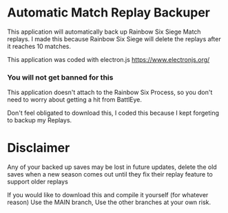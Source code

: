# Automatic Match Replay Backuper

This application will automatically back up Rainbow Six Siege Match replays.
I made this because Rainbow Six Siege will delete the replays after it reaches 10 matches.

This application was coded with electron.js
https://www.electronjs.org/

### You will not get banned for this
This application doesn't attach to the Rainbow Six Process, so you don't need to worry about getting a hit from BattlEye.
 
 
 Don't feel obligated to download this, I coded this because I kept forgeting to backup my Replays.
 
 # Disclaimer
 Any of your backed up saves may be lost in future updates, delete the old saves when a new season comes out until they fix their replay feature to support older replays

If you would like to download this and compile it yourself (for whatever reason) Use the MAIN branch, Use the other branches at your own risk.
